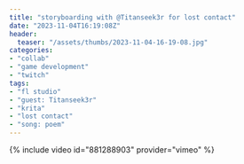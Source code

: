 ```yaml
---
title: "storyboarding with @Titanseek3r for lost contact"
date: "2023-11-04T16:19:08Z"
header:
  teaser: "/assets/thumbs/2023-11-04-16-19-08.jpg"
categories:
- "collab"
- "game development"
- "twitch"
tags:
- "fl studio"
- "guest: Titanseek3r"
- "krita"
- "lost contact"
- "song: poem"
---
```

{% include video id="881288903" provider="vimeo" %}
